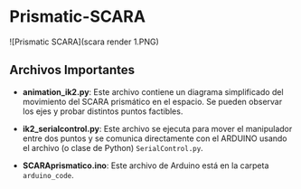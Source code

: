 # Prismatic-SCARA
![Prismatic SCARA](scara render 1.PNG)

## Archivos Importantes

- **animation_ik2.py**: Este archivo contiene un diagrama simplificado del movimiento del SCARA prismático en el espacio. Se pueden observar los ejes y probar distintos puntos factibles.

- **ik2_serialcontrol.py**: Este archivo se ejecuta para mover el manipulador entre dos puntos y se comunica directamente con el ARDUINO usando el archivo (o clase de Python) `SerialControl.py`.

- **SCARAprismatico.ino**: Este archivo de Arduino está en la carpeta `arduino_code`.
